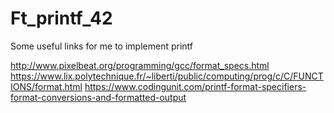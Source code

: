 # Ft_printf_42
Some useful links for me to implement printf

http://www.pixelbeat.org/programming/gcc/format_specs.html
https://www.lix.polytechnique.fr/~liberti/public/computing/prog/c/C/FUNCTIONS/format.html
https://www.codingunit.com/printf-format-specifiers-format-conversions-and-formatted-output
